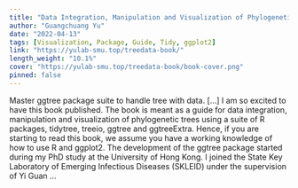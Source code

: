 ```yaml
---
title: "Data Integration, Manipulation and Visualization of Phylogenetic Trees with R"
author: "Guangchuang Yu"
date: "2022-04-13"
tags: [Visualization, Package, Guide, Tidy, ggplot2]
link: "https://yulab-smu.top/treedata-book/"
length_weight: "10.1%"
cover: "https://yulab-smu.top/treedata-book/book-cover.png"
pinned: false
---
```


Master ggtree package suite to handle tree with data. [...] I am so excited to have this book published. The book is meant as a guide for data integration, manipulation and visualization of phylogenetic trees using a suite of R packages, tidytree, treeio, ggtree and ggtreeExtra. Hence, if you are starting to read this book, we assume you have a working knowledge of how to use R and ggplot2. The development of the ggtree package started during my PhD study at the University of Hong Kong. I joined the State Key Laboratory of Emerging Infectious Diseases (SKLEID) under the supervision of Yi Guan ...
